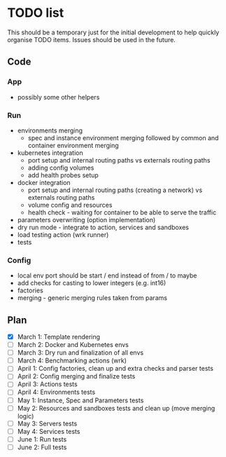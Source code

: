 # TODO list

This should be a temporary just for the initial development to help quickly organise TODO items. Issues should be used
in the future.

## Code

### App
- possibly some other helpers

### Run
- environments merging
  - spec and instance environment merging followed by common and container environment merging
- kubernetes integration
  - port setup and internal routing paths vs externals routing paths
  - adding config volumes
  - add health probes setup
- docker integration
  - port setup and internal routing paths (creating a network) vs externals routing paths
  - volume config and resources
  - health check - waiting for container to be able to serve the traffic
- parameters overwriting (option implementation)
- dry run mode - integrate to action, services and sandboxes
- load testing action (wrk runner)
- tests

### Config
- local env port should be start / end instead of from / to maybe
- add checks for casting to lower integers (e.g. int16)
- factories
- merging - generic merging rules taken from params

## Plan

- [x] March 1: Template rendering
- [ ] March 2: Docker and Kubernetes envs
- [ ] March 3: Dry run and finalization of all envs
- [ ] March 4: Benchmarking actions (wrk)
- [ ] April 1: Config factories, clean up and extra checks and parser tests
- [ ] April 2: Config merging and finalize tests
- [ ] April 3: Actions tests
- [ ] April 4: Environments tests
- [ ] May 1: Instance, Spec and Parameters tests
- [ ] May 2: Resources and sandboxes tests and clean up (move merging logic)
- [ ] May 3: Servers tests
- [ ] May 4: Services tests
- [ ] June 1: Run tests
- [ ] June 2: Full tests